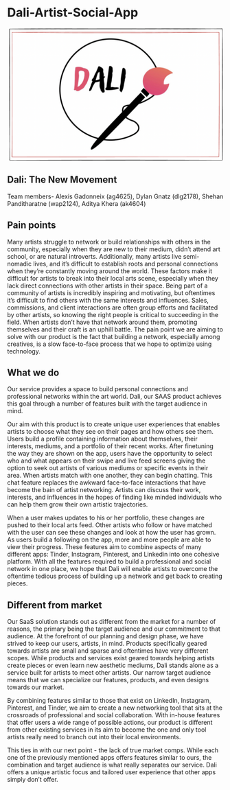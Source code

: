 # Dali-Artist-Social-App
![Dali Logo](assets/logo.png?raw=true "Dali Logo")
## Dali: The New Movement

Team members- Alexis Gadonneix (ag4625), Dylan Gnatz (dlg2178), Shehan Panditharatne (wap2124), Aditya Khera (ak4604)

## Pain points 
Many artists struggle to network or build relationships with others in the community, especially when they are new to their medium, didn’t attend art school, or are natural introverts. Additionally, many artists live semi-nomadic lives, and it’s difficult to establish roots and personal connections when they’re constantly moving around the world. These factors make it difficult for artists to break into their local arts scene, especially when they lack direct connections with other artists in their space. Being part of a community of artists is incredibly inspiring and motivating, but oftentimes it’s difficult to find others with the same interests and influences. 
Sales, commissions, and client interactions are often group efforts and facilitated by other artists, so knowing the right people is critical to succeeding in the field. When artists don’t have that network around them, promoting themselves and their craft is an uphill battle. The pain point we are aiming to solve with our product is the fact that building a network, especially among creatives, is a slow face-to-face process that we hope to optimize using technology.


## What we do 
Our service provides a space to build personal connections and professional networks within the art world. Dali, our SAAS product achieves this goal through a number of features built with the target audience in mind.

Our aim with this product is to create unique user experiences that enables artists to choose what they see on their pages and how others see them. Users build a profile containing information about themselves, their interests, mediums, and a portfolio of their recent works. After finetuning the way they are shown on the app, users have the opportunity to select who and what appears on their swipe and live feed screens giving the option to seek out artists of various mediums or specific events in their area.
When artists match with one another, they can begin chatting. This chat feature replaces the awkward face-to-face interactions that have become the bain of artist networking. Artists can discuss their work, interests, and influences in the hopes of finding like minded individuals who can help them grow their own artistic trajectories. 

When a user makes updates to his or her portfolio, these changes are pushed to their local arts feed. Other artists who follow or have matched with the user can see these changes and look at how the user has grown. As users build a following on the app, more and more people are able to view their progress.
These features aim to combine aspects of many different apps: Tinder, Instagram, Pinterest, and Linkedin into one cohesive platform. With all the features required to build a professional and social network in one place, we hope that Dali will enable artists to overcome the oftentime tedious process of building up a network and get back to creating pieces.




## Different from market 
Our SaaS solution stands out as different from the market for a number of reasons, the primary being the target audience and our commitment to that audience. At the forefront of our planning and design phase, we have strived to keep our users, artists, in mind. Products specifically geared towards artists are small and sparse and oftentimes have very different scopes. While products and services exist geared towards helping artists create pieces or even learn new aesthetic mediums, Dali stands alone as a service built for artists to meet other artists. Our narrow target audience means that we can specialize our features, products, and even designs towards our market.

By combining features similar to those that exist on LinkedIn, Instagram, Pinterest, and Tinder, we aim to create a new networking tool that sits at the crossroads of professional and social collaboration. With in-house features that offer users a wide range of possible actions, our product is different from other existing services in its aim to become the one and only tool artists really need to branch out into their local environments.

This ties in with our next point - the lack of true market comps. While each one of the previously mentioned apps offers features similar to ours, the combination and target audience is what really separates our service. Dali offers a unique artistic focus and tailored user experience that other apps simply don’t offer.
